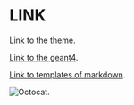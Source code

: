 # LINK

[Link to the theme](https://github.com/pages-themes/architect).

[Link to the geant4](./contents/geant4.html).

[Link to templates of markdown](./contents/tempofmd.html).

![Octocat](https://github.githubassets.com/images/icons/emoji/octocat.png).

